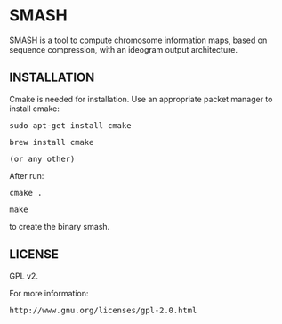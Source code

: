 # SMASH #
SMASH is a tool to compute chromosome information maps, based on sequence compression, with an ideogram output architecture. 

## INSTALLATION ##
Cmake is needed for installation. Use an appropriate packet manager to install cmake:
<pre>sudo apt-get install cmake</pre>
<pre>brew install cmake</pre>
<pre>(or any other)</pre>

After run:
<pre>cmake .</pre>
<pre>make</pre>
to create the binary smash.

## LICENSE ##

GPL v2. 

For more information:
<pre>http://www.gnu.org/licenses/gpl-2.0.html</pre>

